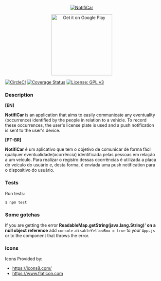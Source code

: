 <p align="center">
    <a href="https://github.com/NotifiCar/NotifiCar">
        <img alt="NotifiCar" title="NotifiCar" src="https://raw.githubusercontent.com/wiki/NotifiCar/NotifiCar/imgs/logotype_primary.png">
    </a>
</p>

<p align="center">
    <a href='https://play.google.com/store/apps/details?id=com.jldevs.notificar&pcampaignid=MKT-Other-global-all-co-prtnr-py-PartBadge-Mar2515-1'>
        <img alt='Get it on Google Play' src='https://play.google.com/intl/en_us/badges/images/generic/en_badge_web_generic.png' width="200"/>
    </a>
</p>

[![CircleCI](https://circleci.com/gh/NotifiCar/NotifiCar.svg?style=shield)](https://circleci.com/gh/NotifiCar/NotifiCar) [![Coverage Status](https://coveralls.io/repos/github/NotifiCar/NotifiCar/badge.svg?branch=master)](https://coveralls.io/github/NotifiCar/NotifiCar?branch=master) [![License: GPL v3](https://img.shields.io/badge/License-GPL%20v3-blue.svg)](https://www.gnu.org/licenses/gpl-3.0) 

### Description

**[EN]**

**NotifiCar** is an application that aims to easily communicate any eventuality (occurrence) identified by the people in relation to a vehicle. To record these occurrences, the user's license plate is used and a push notification is sent to the user's device.

**[PT-BR]**

**NotifiCar** é um aplicativo que tem o objetivo de comunicar de forma fácil qualquer eventualidade(ocorrência) identificada pelas pessoas em relação a um veículo. Para realizar o registro dessas ocorrências é utilizada a placa do veículo do usuário e, desta forma, é enviada uma push notification para o dispositivo do usuário.

### Tests

Run tests:

```
$ npm test
```

### Some gotchas

If you are getting the error **ReadableMap.getString(java.lang.String)' on a null object reference** add ````console.disableYellowBox = true```` to your ```App.js``` or to the component that throws the error.

### Icons

Icons Provided by:
- https://icons8.com/
- https://www.flaticon.com
